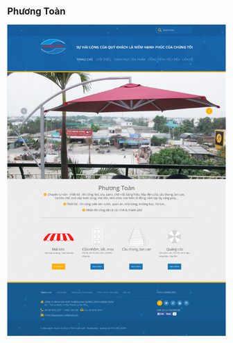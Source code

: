 ## Phương Toàn
<div style="text-align:center"><img src ="https://raw.githubusercontent.com/tinhnd1988/phuongtoan/master/wp-content/themes/phuongtoan/screenshot.png" /></div>
